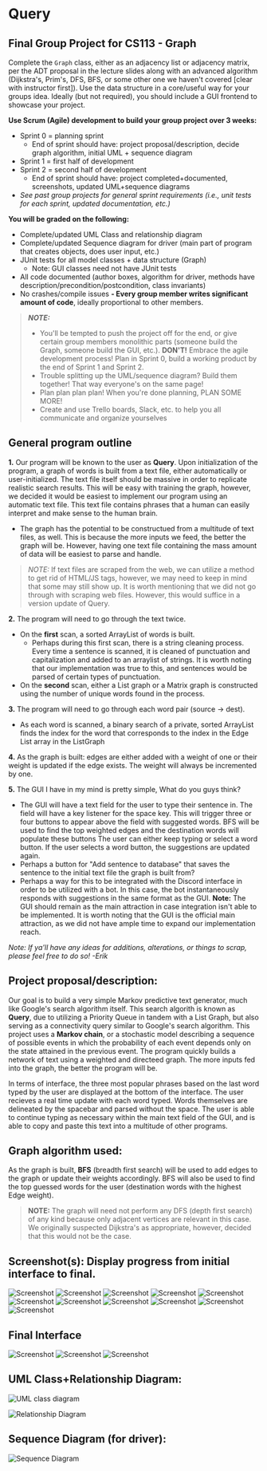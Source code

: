 
# Query
## Final Group Project for CS113 - Graph

Complete the `Graph` class, either as an adjacency list or adjacency matrix, per the ADT proposal in the lecture slides along with an advanced algorithm (Dijkstra's, Prim's, DFS, BFS, or some other one we haven't covered [clear with instructor first]).  Use the data structure in a core/useful way for your groups idea. Ideally (but not required), you should include a GUI frontend to showcase your project.

**Use Scrum (Agile) development to build your group project over 3 weeks:**
- Sprint 0 = planning sprint
	- End of sprint should have: project proposal/description, decide graph algorithm, initial UML + sequence diagram
- Sprint 1 = first half of development
- Sprint 2 = second half of development
	- End of sprint should have: project completed+documented, screenshots, updated UML+sequence diagrams
- *See past group projects for general sprint requirements (i.e., unit tests for each sprint, updated documentation, etc.)*

**You will be graded on the following:**
- Complete/updated UML Class and relationship diagram
- Complete/updated Sequence diagram for driver (main part of program that creates objects, does user input, etc.)
- JUnit tests for all model classes + data structure (Graph)
	- Note: GUI classes need not have JUnit tests
- All code documented (author boxes, algorithm for driver, methods have description/precondition/postcondition, class invariants)
- No crashes/compile issues
**- Every group member writes significant amount of code**, ideally proportional to other members.


> ***NOTE:***
> - You'll be tempted to push the project off for the end, or give certain group members monolithic parts (someone build the Graph, someone build the GUI, etc.).  **DON'T!**  Embrace the agile development process! Plan in Sprint 0, build a working product by the end of Sprint 1 and Sprint 2.
> - Trouble splitting up the UML/sequence diagram? Build them together! That way everyone's on the same page! 
> - Plan plan plan plan! When you're done planning, PLAN SOME MORE!
> - Create and use Trello boards, Slack, etc. to help you all communicate and organize yourselves
## General program outline

**1.** Our program will be known to the user as **Query**. Upon initialization of the program, a graph of words is built from a text file, either automatically or user-initialized. The text file itself should be massive in order to replicate realistic search results. This will be easy with training the graph, however, we decided it would be easiest to implement our program using an automatic text file. This text file contains phrases that a human can easily interpret and make sense to the human brain.
- The graph has the potential to be constructued from a multitude of text files, as well. This is because the more inputs we feed, the better the graph will be. However, having one text file containing the mass amount of data will be easiest to parse and handle.
> *NOTE:* 
> If text files are scraped from the web, we can utilize a method to get rid of HTML/JS tags, however, we may need to keep 	         in mind that some may still show up. It is worth mentioning that we did not go through with scraping web files. However, this would suffice in a version update of Query.
	
**2.** The program will need to go through the text twice.
- On the **first** scan, a sorted ArrayList of words is built.
	- Perhaps during this first scan, there is a string cleaning process. Every time a sentence is scanned, it is cleaned of punctuation and capitalization and added to an arraylist of strings. It is worth noting that our implementation was true to this, and sentences would be parsed of certain types of punctuation.
- On the **second** scan, either a List graph or a Matrix graph is constructed using the number of unique words found in the   		  process.
	
**3.** The program will need to go through each word pair (source -> dest).
- As each word is scanned, a binary search of a private, sorted ArrayList finds the index for the word that corresponds to the index in the Edge List array in the ListGraph
	
**4.** As the graph is built: edges are either added with a weight of one or their weight is updated if the edge exists. The weight will always be incremented by one.

**5.** The GUI I have in my mind is pretty simple, What do you guys think?  
- The GUI will have a text field for the user to type their sentence in. The field will have a key listener for the space key. This will trigger three or four buttons to appear above the field with suggested words. BFS will be used to find the top weighted edges and the destination words will populate these buttons The user can either keep typing or select a word button. If the user selects a word button, the suggestions are updated again.
-  Perhaps a button for "Add sentence to database" that saves the sentence to the initial text file the graph is built from?
-  Perhaps a way for this to be integrated with the Discord interface in order to be utilized with a bot. In this case, the bot instantaneously responds with suggestions in the same format as the GUI. **Note:** The GUI should remain as the main attraction in case integration isn't able to be implemented. It is worth noting that the GUI is the official main attraction, as we did not have ample time to expand our implementation reach.
	
*Note: If ya'll have any ideas for additions, alterations, or things to scrap, please feel free to do so! -Erik*

## Project proposal/description:
Our goal is to build a very simple Markov predictive text generator, much like Google's search algorithm itself. This search algorith is known as **Query**, due to utilizing a Priority Queue in tandem with a List Graph, but also serving as a connectivity query similar to Google's search algorithm. This project uses a **Markov chain**, or a stochastic model describing a sequence of possible events in which the probability of each event depends only on the state attained in the previous event. The program quickly builds a network of text using a weighted and directeed graph. The more inputs fed into the graph, the better the program will be.

In terms of interface, the three most popular phrases based on the last word typed by the user are displayed at the bottom of the interface. The user recieves a real time update with each word typed. Words themselves are delineated by the spacebar and parsed without the space. The user is able to continue typing as necessary within the main text field of the GUI, and is able to copy and paste this text into a multitude of other programs.

## Graph algorithm used:
As the graph is built, **BFS** (breadth first search) will be used to add edges to the graph or update their weights accordingly. BFS will also be used to find the top guessed words for the user (destination words with the highest Edge weight). 
> **NOTE:** The graph will need not perform any DFS (depth first search) of any kind because only adjacent vertices are relevant in this case. We originally suspected Dijkstra's as appropriate, however, decided that this would not be the case.

## Screenshot(s): Display progress from initial interface to final.
![Screenshot](resources/first.JPG)
![Screenshot](resources/first1.JPG)
![Screenshot](resources/second.JPG)
![Screenshot](resources/second1.JPG)
![Screenshot](resources/second2.JPG)
![Screenshot](resources/usage1.png)
![Screenshot](resources/usage2.png)
![Screenshot](resources/final.JPG)
![Screenshot](resources/final1.JPG)
![Screenshot](resources/query.JPG)
![Screenshot](resources/query1.JPG)

## Final Interface
![Screenshot](resources/queryFinal.JPG)
![Screenshot](resources/queryFinal2.JPG)
![Screenshot](resources/queryFinal1.JPG)

## UML Class+Relationship Diagram:
![UML class diagram](resources/UML.png)


![Relationship Diagram](resources/ClassDiagram.png)

## Sequence Diagram (for driver):
![Sequence Diagram](resources/sequenceDiagram.png)
